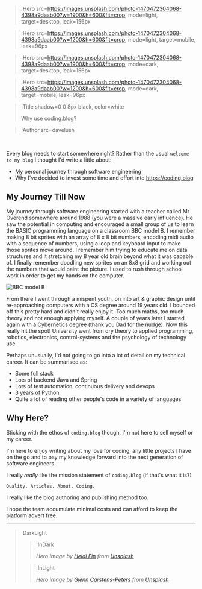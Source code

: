 > :Hero src=https://images.unsplash.com/photo-1470472304068-4398a9daab00?w=1900&h=600&fit=crop,
>       mode=light,
>       target=desktop,
>       leak=156px

> :Hero src=https://images.unsplash.com/photo-1470472304068-4398a9daab00?w=1200&h=600&fit=crop,
>       mode=light,
>       target=mobile,
>       leak=96px

> :Hero src=https://images.unsplash.com/photo-1470472304068-4398a9daab00?w=1900&h=600&fit=crop,
>       mode=dark,
>       target=desktop,
>       leak=156px

> :Hero src=https://images.unsplash.com/photo-1470472304068-4398a9daab00?w=1200&h=600&fit=crop,
>       mode=dark,
>       target=mobile,
>       leak=96px

> :Title shadow=0 0 8px black, color=white
>
> Why use coding.blog?

> :Author src=davelush

<br>

Every blog needs to start somewhere right? Rather than the usual `welcome to my blog` I thought I'd write a little about:

* My personal journey through software engineering
* Why I've decided to invest some time and effort into https://coding.blog

## My Journey Till Now

My journey through software engineering started with a teacher called Mr Overend somewhere around 1988 (you were a 
massive early influence). He saw the potential in computing and encouraged a small group of us to learn the BASIC
programming language on a classroom BBC model B. I remember making 8 bit sprites with an array of 8 x 8 bit numbers,
encoding midi audio with a sequence of numbers, using a loop and keyboard input to make those sprites move around. I
remember him trying to educate me on data structures and it stretching my 8 year old brain beyond what it was capable of.
I finally remember doodling new sprites on an 8x8 grid and working out the numbers that would paint the picture. I used
to rush through school work in order to get my hands on the computer. 

![BBC model B](https://upload.wikimedia.org/wikipedia/commons/3/32/BBC_Micro_Front_Restored.jpg)

From there I went through a mispent youth, on into art & graphic design until re-approaching computers with a CS degree 
around 19 years old. I bounced off this pretty hard and didn't really enjoy it. Too much maths, too much theory and not 
enough applying myself. A couple of years later I started again with a Cybernetics degree (thank you Dad for the nudge). 
Now this really hit the spot! University went from dry theory to applied programming, robotics, electronics, control-systems
and the psychology of technology use.

Perhaps unusually, I'd not going to go into a lot of detail on my technical career. It can be summarised as:
 
* Some full stack
* Lots of backend Java and Spring
* Lots of test automation, continuous delivery and devops
* 3 years of Python
* Quite a lot of reading other people's code in a variety of languages

## Why Here?

Sticking with the ethos of `coding.blog` though, I'm not here to sell myself or my career. 

I'm here to enjoy writing about my love for coding, any little projects I have on the go and to pay my knowledge forward 
into the next generation of software engineers. 

I really *really* like the mission statement of `coding.blog` (if that's what it is?)

```
Quality. Articles. About. Coding.
``` 

I really like the blog authoring and publishing method too. 

I hope the team accumulate minimal costs and can afford to keep the platform advert free.

  


---

> :DarkLight
> > :InDark
> >
> > _Hero image by [Heidi Fin](https://unsplash.com/@heidifin) from [Unsplash](https://unsplash.com)_
>
> > :InLight
> >
> > _Hero image by [Glenn Carstens-Peters](https://unsplash.com/@glenncarstenspeters) from [Unsplash](https://unsplash.com)_